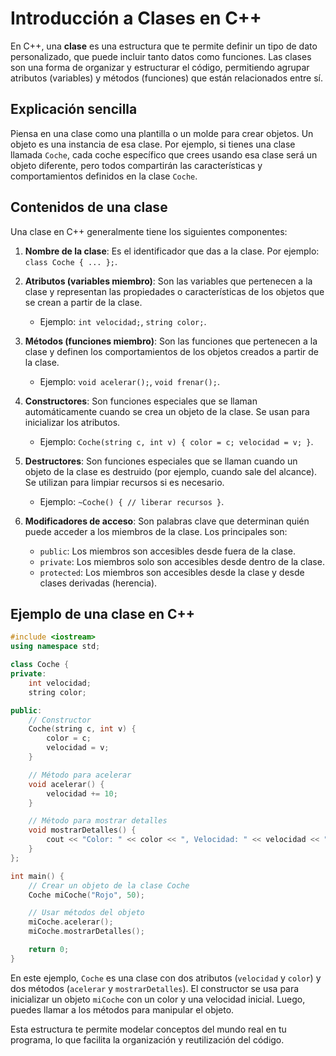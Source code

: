 
# Introducción a Clases en C++

En C++, una **clase** es una estructura que te permite definir un tipo de dato personalizado, que puede incluir tanto datos como funciones. Las clases son una forma de organizar y estructurar el código, permitiendo agrupar atributos (variables) y métodos (funciones) que están relacionados entre sí.

## Explicación sencilla

Piensa en una clase como una plantilla o un molde para crear objetos. Un objeto es una instancia de esa clase. Por ejemplo, si tienes una clase llamada `Coche`, cada coche específico que crees usando esa clase será un objeto diferente, pero todos compartirán las características y comportamientos definidos en la clase `Coche`.

## Contenidos de una clase

Una clase en C++ generalmente tiene los siguientes componentes:

1. **Nombre de la clase**: Es el identificador que das a la clase. Por ejemplo: `class Coche { ... };`.

2. **Atributos (variables miembro)**: Son las variables que pertenecen a la clase y representan las propiedades o características de los objetos que se crean a partir de la clase.
   - Ejemplo: `int velocidad;`, `string color;`.

3. **Métodos (funciones miembro)**: Son las funciones que pertenecen a la clase y definen los comportamientos de los objetos creados a partir de la clase.
   - Ejemplo: `void acelerar();`, `void frenar();`.

4. **Constructores**: Son funciones especiales que se llaman automáticamente cuando se crea un objeto de la clase. Se usan para inicializar los atributos.
   - Ejemplo: `Coche(string c, int v) { color = c; velocidad = v; }`.

5. **Destructores**: Son funciones especiales que se llaman cuando un objeto de la clase es destruido (por ejemplo, cuando sale del alcance). Se utilizan para limpiar recursos si es necesario.
   - Ejemplo: `~Coche() { // liberar recursos }`.

6. **Modificadores de acceso**: Son palabras clave que determinan quién puede acceder a los miembros de la clase. Los principales son:
   - `public`: Los miembros son accesibles desde fuera de la clase.
   - `private`: Los miembros solo son accesibles desde dentro de la clase.
   - `protected`: Los miembros son accesibles desde la clase y desde clases derivadas (herencia).

## Ejemplo de una clase en C++

```cpp
#include <iostream>
using namespace std;

class Coche {
private:
    int velocidad;
    string color;

public:
    // Constructor
    Coche(string c, int v) {
        color = c;
        velocidad = v;
    }

    // Método para acelerar
    void acelerar() {
        velocidad += 10;
    }

    // Método para mostrar detalles
    void mostrarDetalles() {
        cout << "Color: " << color << ", Velocidad: " << velocidad << " km/h" << endl;
    }
};

int main() {
    // Crear un objeto de la clase Coche
    Coche miCoche("Rojo", 50);

    // Usar métodos del objeto
    miCoche.acelerar();
    miCoche.mostrarDetalles();

    return 0;
}
```

En este ejemplo, `Coche` es una clase con dos atributos (`velocidad` y `color`) y dos métodos (`acelerar` y `mostrarDetalles`). El constructor se usa para inicializar un objeto `miCoche` con un color y una velocidad inicial. Luego, puedes llamar a los métodos para manipular el objeto.

Esta estructura te permite modelar conceptos del mundo real en tu programa, lo que facilita la organización y reutilización del código.
